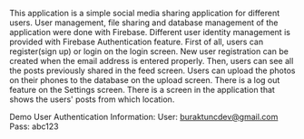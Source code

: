 This application is a simple social media sharing application for different users.
User management, file sharing and database management of the application were done with Firebase.
Different user identity management is provided with Firebase Authentication feature. First of all, users can register(sign up) or login on the login screen. 
New user registration can be created when the email address is entered properly. 
Then, users can see all the posts previously shared in the feed screen.
Users can upload the photos on their phones to the database on the upload screen.
There is a log out feature on the Settings screen.
There is a screen in the application that shows the users' posts from which location.

Demo User Authentication Information:
User: buraktuncdev@gmail.com
Pass: abc123


